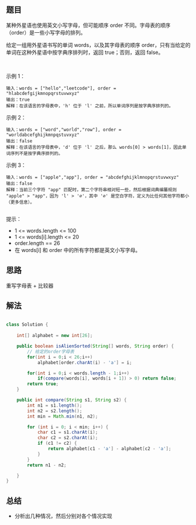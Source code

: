 
## 题目

某种外星语也使用英文小写字母，但可能顺序 order 不同。字母表的顺序（order）是一些小写字母的排列。

给定一组用外星语书写的单词 words，以及其字母表的顺序 order，只有当给定的单词在这种外星语中按字典序排列时，返回 true；否则，返回 false。

 

示例 1：

    输入：words = ["hello","leetcode"], order = "hlabcdefgijkmnopqrstuvwxyz"
    输出：true
    解释：在该语言的字母表中，'h' 位于 'l' 之前，所以单词序列是按字典序排列的。
示例 2：

    输入：words = ["word","world","row"], order = "worldabcefghijkmnpqstuvxyz"
    输出：false
    解释：在该语言的字母表中，'d' 位于 'l' 之后，那么 words[0] > words[1]，因此单词序列不是按字典序排列的。
示例 3：

    输入：words = ["apple","app"], order = "abcdefghijklmnopqrstuvwxyz"
    输出：false
    解释：当前三个字符 "app" 匹配时，第二个字符串相对短一些，然后根据词典编纂规则 "apple" > "app"，因为 'l' > '∅'，其中 '∅' 是空白字符，定义为比任何其他字符都小（更多信息）。
     

提示：

- 1 <= words.length <= 100
- 1 <= words[i].length <= 20
- order.length == 26
- 在 words[i] 和 order 中的所有字符都是英文小写字母。


## 思路

重写字母表 + 比较器


## 解法
```java

class Solution {
    
    int[] alphabet = new int[26];

    public boolean isAlienSorted(String[] words, String order) {
        // 给定的order字母表
        for(int i = 0;i < 26;i++)
            alphabet[order.charAt(i) - 'a'] = i;

        for(int i = 0;i < words.length - 1;i++)
            if(compare(words[i], words[i + 1]) > 0) return false;
        return true;
    }

    public int compare(String s1, String s2) {
        int n1 = s1.length();
        int n2 = s2.length();
        int min = Math.min(n1, n2);

        for (int i = 0; i < min; i++) {
            char c1 = s1.charAt(i);
            char c2 = s2.charAt(i);
            if (c1 != c2) {
                return alphabet[c1 - 'a'] - alphabet[c2 - 'a'];
            }
        }
        return n1 - n2;

    }
}
```

## 总结

- 分析出几种情况，然后分别对各个情况实现 
